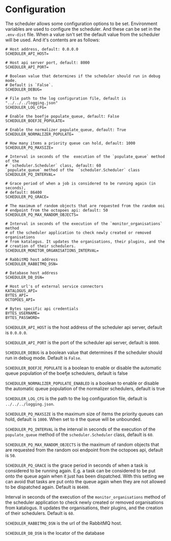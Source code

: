 # Configuration

The scheduler allows some configuration options to be set. Environment
variables are used to configure the scheduler. And these can be set in the
`.env-dist` file. When a value isn't set the default value from the scheduler
will be used. And it's contents are as follows:

```
# Host address, default: 0.0.0.0
SCHEDULER_API_HOST=

# Host api server port, default: 8000
SCHEDULER_API_PORT=

# Boolean value that determines if the scheduler should run in debug mode.
# Default is `False`.
SCHEDULER_DEBUG=

# File path to the log configuration file, default is "../../../logging.json"
SCHEDULER_LOG_CFG=

# Enable the boefje populate_queue, default: False
SCHEDULER_BOEFJE_POPULATE=

# Enable the normalizer populate_queue, default: True
SCHEDULER_NORMALIZER_POPULATE=

# How many items a priority queue can hold, default: 1000
SCHEDULER_PQ_MAXSIZE=

# Interval in seconds of the  execution of the `populate_queue` method of the
# `scheduler.Scheduler` class, default: 60
`populate_queue` method of the  `scheduler.Scheduler` class
SCHEDULER_PQ_INTERVAL=

# Grace period of when a job is considered to be running again (in seconds),
# default: 86400
SCHEDULER_PQ_GRACE=

# The maximum of random objects that are requested from the random ooi
# endpoint from the octopoes api: default: 50
SCHEDULER_PQ_MAX_RANDOM_OBJECTS=

# Interval in seconds of the execution of the `monitor_organisations` method
# of the scheduler application to check newly created or removed organisations
# from katalogus. It updates the organisations, their plugins, and the
# creation of their schedulers.
SCHEDULER_MONITOR_ORGANISATIONS_INTERVAL=

# RabbitMQ host address
SCHEDULER_RABBITMQ_DSN=

# Database host address
SCHEDULER_DB_DSN=

# Host url's of external service connectors
KATALOGUS_API=
BYTES_API=
OCTOPOES_API=

# Bytes specific api credentials
BYTES_USERNAME=
BYTES_PASSWORD=
```

`SCHEDULER_API_HOST` is the host address of the scheduler api server, default
is `0.0.0.0`.

`SCHEDULER_API_PORT` is the port of the scheduler api server, default is
`8000`.

`SCHEDULER_DEBUG` is a boolean value that determines if the scheduler should
run in debug mode. Default is `False`.

`SCHEDULER_BOEFJE_POPULATE` is a boolean to enable or disable the automatic
queue population of the boefje schedulers, default is false

`SCHEDULER_NORMALIZER_POPULATE_ENABLED` is a boolean to enable or disable the
automatic queue population of the normalizer schedulers, default is true

`SCHEDULER_LOG_CFG` is the path to the log configuration file, default is
`../../../logging.json`.

`SCHEDULER_PQ_MAXSIZE` is the maximum size of items the priority queues can
hold, default is `1000`. When set to `0` the queue will be unbounded.

`SCHEDULER_PQ_INTERVAL` is the interval in seconds of the execution of the
`populate_queue` method of the `scheduler.Scheduler` class, default is `60`.

`SCHEDULER_PQ_MAX_RANDOM_OBJECTS` is the maximum of random objects that are
requested from the random ooi endpoint from the octopoes api, default is `50`.

`SCHEDULER_PQ_GRACE` is the grace period in seconds of when a task is considered
to be running again. E.g. a task can be considered to be put onto the queue
again when it just has been dispatched. With this setting we can avoid that
tasks are put onto the queue again when they are not allowed to be dispatched
again. Default is `86400`.

Interval in seconds of the execution of the `monitor_organisations` method
of the scheduler application to check newly created or removed organisations
from katalogus. It updates the organisations, their plugins, and the
creation of their schedulers. Default is `60`.

`SCHEDULER_RABBITMQ_DSN` is the url of the RabbitMQ host.

`SCHEDULER_DB_DSN` is the locator of the database
